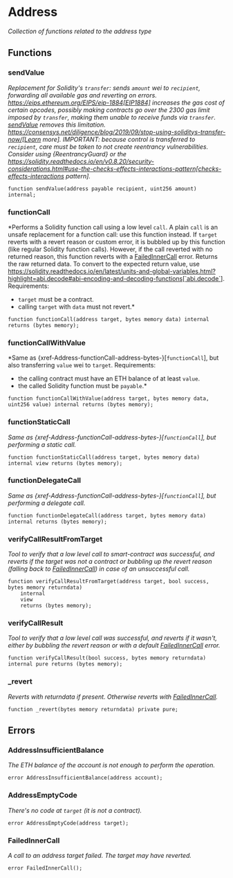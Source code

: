 # Address
*Collection of functions related to the address type*


## Functions
### sendValue

*Replacement for Solidity's `transfer`: sends `amount` wei to
`recipient`, forwarding all available gas and reverting on errors.
https://eips.ethereum.org/EIPS/eip-1884[EIP1884] increases the gas cost
of certain opcodes, possibly making contracts go over the 2300 gas limit
imposed by `transfer`, making them unable to receive funds via
`transfer`. [sendValue](/lib/openzeppelin-contracts/contracts/utils/Address.sol/library.Address.md#sendvalue) removes this limitation.
https://consensys.net/diligence/blog/2019/09/stop-using-soliditys-transfer-now/[Learn more].
IMPORTANT: because control is transferred to `recipient`, care must be
taken to not create reentrancy vulnerabilities. Consider using
{ReentrancyGuard} or the
https://solidity.readthedocs.io/en/v0.8.20/security-considerations.html#use-the-checks-effects-interactions-pattern[checks-effects-interactions pattern].*


```solidity
function sendValue(address payable recipient, uint256 amount) internal;
```

### functionCall

*Performs a Solidity function call using a low level `call`. A
plain `call` is an unsafe replacement for a function call: use this
function instead.
If `target` reverts with a revert reason or custom error, it is bubbled
up by this function (like regular Solidity function calls). However, if
the call reverted with no returned reason, this function reverts with a
[FailedInnerCall](/lib/openzeppelin-contracts/contracts/utils/Address.sol/library.Address.md#failedinnercall) error.
Returns the raw returned data. To convert to the expected return value,
use https://solidity.readthedocs.io/en/latest/units-and-global-variables.html?highlight=abi.decode#abi-encoding-and-decoding-functions[`abi.decode`].
Requirements:
- `target` must be a contract.
- calling `target` with `data` must not revert.*


```solidity
function functionCall(address target, bytes memory data) internal returns (bytes memory);
```

### functionCallWithValue

*Same as {xref-Address-functionCall-address-bytes-}[`functionCall`],
but also transferring `value` wei to `target`.
Requirements:
- the calling contract must have an ETH balance of at least `value`.
- the called Solidity function must be `payable`.*


```solidity
function functionCallWithValue(address target, bytes memory data, uint256 value) internal returns (bytes memory);
```

### functionStaticCall

*Same as {xref-Address-functionCall-address-bytes-}[`functionCall`],
but performing a static call.*


```solidity
function functionStaticCall(address target, bytes memory data) internal view returns (bytes memory);
```

### functionDelegateCall

*Same as {xref-Address-functionCall-address-bytes-}[`functionCall`],
but performing a delegate call.*


```solidity
function functionDelegateCall(address target, bytes memory data) internal returns (bytes memory);
```

### verifyCallResultFromTarget

*Tool to verify that a low level call to smart-contract was successful, and reverts if the target
was not a contract or bubbling up the revert reason (falling back to [FailedInnerCall](/lib/openzeppelin-contracts/contracts/utils/Address.sol/library.Address.md#failedinnercall)) in case of an
unsuccessful call.*


```solidity
function verifyCallResultFromTarget(address target, bool success, bytes memory returndata)
    internal
    view
    returns (bytes memory);
```

### verifyCallResult

*Tool to verify that a low level call was successful, and reverts if it wasn't, either by bubbling the
revert reason or with a default [FailedInnerCall](/lib/openzeppelin-contracts/contracts/utils/Address.sol/library.Address.md#failedinnercall) error.*


```solidity
function verifyCallResult(bool success, bytes memory returndata) internal pure returns (bytes memory);
```

### _revert

*Reverts with returndata if present. Otherwise reverts with [FailedInnerCall](/lib/openzeppelin-contracts/contracts/utils/Address.sol/library.Address.md#failedinnercall).*


```solidity
function _revert(bytes memory returndata) private pure;
```

## Errors
### AddressInsufficientBalance
*The ETH balance of the account is not enough to perform the operation.*


```solidity
error AddressInsufficientBalance(address account);
```

### AddressEmptyCode
*There's no code at `target` (it is not a contract).*


```solidity
error AddressEmptyCode(address target);
```

### FailedInnerCall
*A call to an address target failed. The target may have reverted.*


```solidity
error FailedInnerCall();
```

